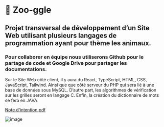 # 🦁 Zoo-ggle

## Projet transversal de développement d’un Site Web utilisant plusieurs langages de programmation ayant pour thème les animaux.

### Pour collaborer en équipe nous utiliserons Github pour le partage de code et Google Drive pour partager les documentations.
Sur le Site Web côté client, il y aura du React, TypeScript, HTML, CSS, JavaScript, Tailwind. Ainsi que que côté serveur du PHP qui sera lié à une base de données sous MySQL. D’autre part, les algorithmes de vérification sur les grilles seront en langage C. Enfin, la création du dictionnaire de mots se fera en JAVA. 

[Note d'intention.pdf](https://github.com/Berachem/Zoo-ggle/files/9818120/Note.d.intention.pdf)

![image](https://user-images.githubusercontent.com/61350744/196630253-33dbd212-452c-469e-9840-b7779666a560.png)
